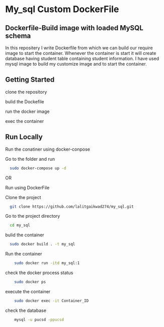 
# My_sql Custom DockerFile



## Dockerfile-Build image with loaded MySQL schema
In this repositery I write Dockerfile from which we can build our require image to start the container. Whenever the container is start it will create database having student table containing student information.
I have used mysql image to build my customize image and to start the container.
## Getting Started
clone the repository

bulid the Dockefile

run the docker image

exec the container

## Run Locally
Run the conatiner using docker-conpose

Go to the folder and run
```bash
  sudo docker-compose up -d
```
OR

Run using DockerFile

Clone the project

```bash
  git clone https://github.com/lalitgaikwad274/my_sql.git
```

Go to the project directory

```bash
  cd my_sql
```

bulid the container
```bash
  sudo docker build . -t my_sql
```

Run the container
```bash
    sudo docker run -itd my_sql:1
```

check the docker process status
```bash
    sudo docker ps
```
execute the container
```bash
    sudo docker exec -it Container_ID
```
check the database
```bash
    mysql -u pucsd -ppucsd
```
